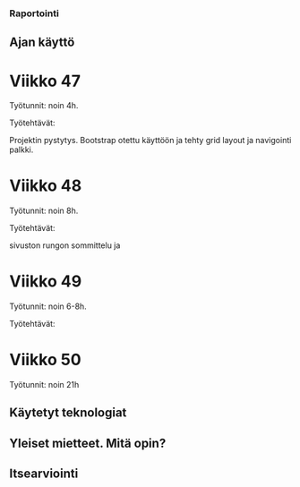 ### Raportointi

## Ajan käyttö

# Viikko 47
Työtunnit: noin 4h.

Työtehtävät:

Projektin pystytys. Bootstrap otettu käyttöön ja tehty grid layout ja navigointi palkki.

# Viikko 48
Työtunnit: noin 8h.

Työtehtävät:

sivuston rungon sommittelu ja 

# Viikko 49
Työtunnit: noin 6-8h.

Työtehtävät:


# Viikko 50
Työtunnit: noin 21h

## Käytetyt teknologiat


## Yleiset mietteet. Mitä opin?


## Itsearviointi
